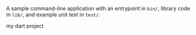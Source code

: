 A sample command-line application with an entrypoint in `bin/`, library code
in `lib/`, and example unit test in `test/`.

my dart project










